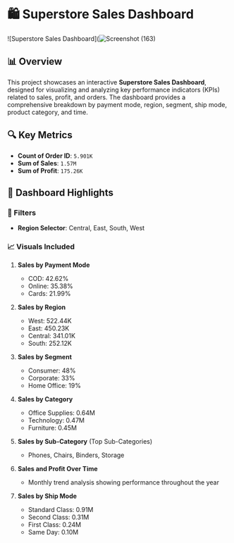 
# 🛍️ Superstore Sales Dashboard

![Superstore Sales Dashboard](![Screenshot (163)](https://github.com/user-attachments/assets/1db44131-3995-4101-9e31-717acb5122f4)


## 📊 Overview

This project showcases an interactive **Superstore Sales Dashboard**, designed for visualizing and analyzing key performance indicators (KPIs) related to sales, profit, and orders. The dashboard provides a comprehensive breakdown by payment mode, region, segment, ship mode, product category, and time.

## 🔍 Key Metrics

- **Count of Order ID**: `5.901K`
- **Sum of Sales**: `1.57M`
- **Sum of Profit**: `175.26K`

## 📁 Dashboard Highlights

### 🔄 Filters
- **Region Selector**: Central, East, South, West

### 📈 Visuals Included

1. **Sales by Payment Mode**
   - COD: 42.62%
   - Online: 35.38%
   - Cards: 21.99%

2. **Sales by Region**
   - West: 522.44K
   - East: 450.23K
   - Central: 341.01K
   - South: 252.12K

3. **Sales by Segment**
   - Consumer: 48%
   - Corporate: 33%
   - Home Office: 19%

4. **Sales by Category**
   - Office Supplies: 0.64M
   - Technology: 0.47M
   - Furniture: 0.45M

5. **Sales by Sub-Category** (Top Sub-Categories)
   - Phones, Chairs, Binders, Storage

6. **Sales and Profit Over Time**
   - Monthly trend analysis showing performance throughout the year

7. **Sales by Ship Mode**
   - Standard Class: 0.91M
   - Second Class: 0.31M
   - First Class: 0.24M
   - Same Day: 0.10M
